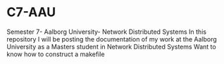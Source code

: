 # C7-AAU
Semester 7- Aalborg University- Network Distributed Systems
In this repository I will be posting the documentation of my work at the Aalborg University as a Masters student in Network Distributed Systems 
Want to know how to construct a makefile
